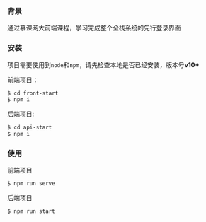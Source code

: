 ### 背景

通过慕课网大前端课程，学习完成整个全栈系统的先行登录界面

### 安装

项目需要使用到`node`和`npm`，请先检查本地是否已经安装，版本号**v10+**

前端项目：

```bash
$ cd front-start
$ npm i
```

后端项目:

```bash
$ cd api-start
$ npm i
```



### 使用

前端项目

```bash
$ npm run serve
```

后端项目

```bash
$ npm run start
```

